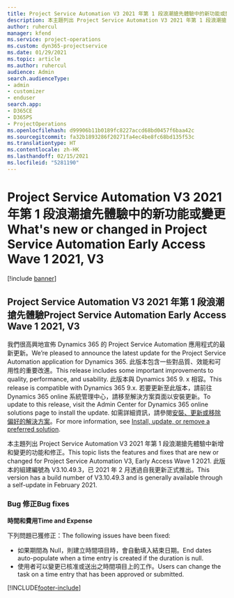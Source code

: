 ```yaml
---
title: Project Service Automation V3 2021 年第 1 段浪潮搶先體驗中的新功能或變更
description: 本主題列出 Project Service Automation V3 2021 年第 1 段浪潮搶先體驗中可用的功能和修正。
author: ruhercul
manager: kfend
ms.service: project-operations
ms.custom: dyn365-projectservice
ms.date: 01/29/2021
ms.topic: article
ms.author: ruhercul
audience: Admin
search.audienceType:
- admin
- customizer
- enduser
search.app:
- D365CE
- D365PS
- ProjectOperations
ms.openlocfilehash: d99906b11b0189fc8227accd68bd0457f6baa42c
ms.sourcegitcommit: fa32b1893286f20271fa4ec4be8fc68bd135f53c
ms.translationtype: HT
ms.contentlocale: zh-HK
ms.lasthandoff: 02/15/2021
ms.locfileid: "5281190"
---
```

# <a name="whats-new-or-changed-in-project-service-automation-early-access-wave-1-2021-v3"></a><span data-ttu-id="f05b4-103">Project Service Automation V3 2021 年第 1 段浪潮搶先體驗中的新功能或變更</span><span class="sxs-lookup"><span data-stu-id="f05b4-103">What's new or changed in Project Service Automation Early Access Wave 1 2021, V3</span></span>

[!include [banner](../includes/psa-now-project-operations.md)]

## <a name="project-service-automation-early-access-wave-1-2021-v3"></a><span data-ttu-id="f05b4-104">Project Service Automation V3 2021 年第 1 段浪潮搶先體驗</span><span class="sxs-lookup"><span data-stu-id="f05b4-104">Project Service Automation Early Access Wave 1 2021, V3</span></span>

<span data-ttu-id="f05b4-105">我們很高興地宣佈 Dynamics 365 的 Project Service Automation 應用程式的最新更新。</span><span class="sxs-lookup"><span data-stu-id="f05b4-105">We’re pleased to announce the latest update for the Project Service Automation application for Dynamics 365.</span></span> <span data-ttu-id="f05b4-106">此版本包含一些對品質、效能和可用性的重要改進。</span><span class="sxs-lookup"><span data-stu-id="f05b4-106">This release includes some important improvements to quality, performance, and usability.</span></span> <span data-ttu-id="f05b4-107">此版本與 Dynamics 365 9. x 相容。</span><span class="sxs-lookup"><span data-stu-id="f05b4-107">This release is compatible with Dynamics 365 9.x.</span></span> <span data-ttu-id="f05b4-108">若要更新至此版本，請前往 Dynamics 365 online 系統管理中心，請移至解決方案頁面以安裝更新。</span><span class="sxs-lookup"><span data-stu-id="f05b4-108">To update to this release, visit the Admin Center for Dynamics 365 online solutions page to install the update.</span></span> <span data-ttu-id="f05b4-109">如需詳細資訊，請參閱[安裝、更新或移除偏好的解決方案](https://docs.microsoft.com/power-platform/admin/install-remove-preferred-solution)。</span><span class="sxs-lookup"><span data-stu-id="f05b4-109">For more information, see [Install, update, or remove a preferred solution](https://docs.microsoft.com/power-platform/admin/install-remove-preferred-solution).</span></span>

<span data-ttu-id="f05b4-110">本主題列出 Project Service Automation V3 2021 年第 1 段浪潮搶先體驗中新增和變更的功能和修正。</span><span class="sxs-lookup"><span data-stu-id="f05b4-110">This topic lists the features and fixes that are new or changed for Project Service Automation V3, Early Access Wave 1 2021.</span></span> <span data-ttu-id="f05b4-111">此版本的組建編號為 V3.10.49.3，已 2021 年 2 月透過自我更新正式推出。</span><span class="sxs-lookup"><span data-stu-id="f05b4-111">This version has a build number of V3.10.49.3 and is generally available through a self-update in February 2021.</span></span>


### <a name="bug-fixes"></a><span data-ttu-id="f05b4-112">Bug 修正</span><span class="sxs-lookup"><span data-stu-id="f05b4-112">Bug fixes</span></span>

<span data-ttu-id="f05b4-113">**時間和費用**</span><span class="sxs-lookup"><span data-stu-id="f05b4-113">**Time and Expense**</span></span>

<span data-ttu-id="f05b4-114">下列問題已獲修正：</span><span class="sxs-lookup"><span data-stu-id="f05b4-114">The following issues have been fixed:</span></span>

- <span data-ttu-id="f05b4-115">如果期間為 Null，則建立時間項目時，會自動填入結束日期。</span><span class="sxs-lookup"><span data-stu-id="f05b4-115">End dates auto-populate when a time entry is created if the duration is null.</span></span>
- <span data-ttu-id="f05b4-116">使用者可以變更已核准或送出之時間項目上的工作。</span><span class="sxs-lookup"><span data-stu-id="f05b4-116">Users can change the task on a time entry that has been approved or submitted.</span></span>


[!INCLUDE[footer-include](../includes/footer-banner.md)]